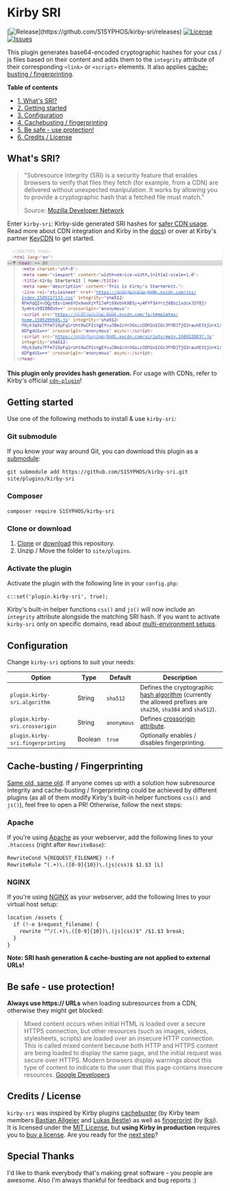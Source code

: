 # Kirby SRI
[![Release](https://img.shields.io/github/release/S1SYPHOS/kirby-sri.svg?color="brightgreen")](https://github.com/S1SYPHOS/kirby-sri/releases) [![License](https://img.shields.io/github/license/S1SYPHOS/kirby-sri.svg)](https://github.com/S1SYPHOS/kirby-sri/blob/master/LICENSE) [![Issues](https://img.shields.io/github/issues/S1SYPHOS/kirby-sri.svg)](https://github.com/S1SYPHOS/kirby-sri/issues)

This plugin generates base64-encoded cryptographic hashes for your css / js files based on their content and adds them to the `integrity` attribute of their corresponding `<link>` or `<script>` elements. It also applies [cache-busting / fingerprinting](#cache-busting--fingerprinting).

**Table of contents**
- [1. What's SRI?](#whats-sri)
- [2. Getting started](#getting-started)
- [3. Configuration](#configuration)
- [4. Cachebusting / fingerprinting](#cache-busting--fingerprinting)
- [5. Be safe - use protection!](#be-safe---use-protection)
- [6. Credits / License](#credits--license)

## What's SRI?
> "Subresource Integrity (SRI) is a security feature that enables browsers to verify that files they fetch (for example, from a CDN) are delivered without unexpected manipulation. It works by allowing you to provide a cryptographic hash that a fetched file must match."
>
> Source: [Mozilla Developer Network](https://developer.mozilla.org/en-US/docs/Web/Security/Subresource_Integrity)

Enter `kirby-sri`: Kirby-side generated SRI hashes for [safer CDN usage](https://hacks.mozilla.org/2015/09/subresource-integrity-in-firefox-43/). Read more about CDN integration and Kirby in the [docs](https://getkirby.com/docs/cookbook/kirby-loves-cdn)) or over at Kirby's partner [KeyCDN](https://www.keycdn.com/support/kirby-cdn-integration/) to get started.

![screenshot of the kirby-sri plugin](screenshot.png)

**This plugin only provides hash generation.** For usage with CDNs, refer to Kirby's official [`cdn-plugin`](https://github.com/getkirby-plugins/cdn-plugin)!

## Getting started
Use one of the following methods to install & use `kirby-sri`:

### Git submodule
If you know your way around Git, you can download this plugin as a [submodule](https://github.com/blog/2104-working-with-submodules):

```text
git submodule add https://github.com/S1SYPHOS/kirby-sri.git site/plugins/kirby-sri
```

### Composer

```text
composer require S1SYPHOS/kirby-sri
```

### Clone or download
1. [Clone](https://github.com/S1SYPHOS/kirby-sri.git) or [download](https://github.com/S1SYPHOS/kirby-sri/archive/master.zip)  this repository.
2. Unzip / Move the folder to `site/plugins`.

### Activate the plugin
Activate the plugin with the following line in your `config.php`:

```text
c::set('plugin.kirby-sri', true);
```

Kirby's built-in helper functions `css()` and `js()` will now include an `integrity` attribute alongside the matching SRI hash. If you want to activate `kirby-sri` only on specific domains, read about [multi-environment setups](https://getkirby.com/docs/developer-guide/configuration/options).

## Configuration
Change `kirby-sri` options to suit your needs:

| Option | Type | Default | Description |
| --- | --- | --- | --- |
| `plugin.kirby-sri.algorithm` | String | `sha512` | Defines the cryptographic [hash algorithm](https://developer.mozilla.org/en-US/docs/Web/Security/Subresource_Integrity) (currently the allowed prefixes are `sha256`, `sha384` and `sha512`). |
| `plugin.kirby-sri.crossorigin` | String | `anonymous` | Defines [crossorigin attribute](https://developer.mozilla.org/en-US/docs/Web/HTML/CORS_settings_attributes). |
| `plugin.kirby-sri.fingerprinting` | Boolean | `true` | Optionally enables / disables fingerprinting. |

## Cache-busting / Fingerprinting
[Same old, same old](https://www.keycdn.com/support/what-is-cache-busting/). If anyone comes up with a solution how subresource integrity and cache-busting / fingerprinting could be achieved by different plugins (as all of them modify Kirby's built-in helper functions `css()` and `js()`), feel free to open a PR! Otherwise, follow the next steps:

### Apache
If you're using [Apache](http://httpd.apache.org/) as your webserver, add the following lines to your `.htaccess` (right after `RewriteBase`):

```text
RewriteCond %{REQUEST_FILENAME} !-f
RewriteRule ^(.+)\.([0-9]{10})\.(js|css)$ $1.$3 [L]
```

### NGINX
If you're using [NGINX](https://nginx.org/en/) as your webserver, add the following lines to your virtual host setup:

```text
location /assets {
  if (!-e $request_filename) {
    rewrite "^/(.+)\.([0-9]{10})\.(js|css)$" /$1.$3 break;
  }
}
```

**Note: SRI hash generation & cache-busting are not applied to external URLs!**

## Be safe - use protection!
**Always use https:// URLs** when loading subresources from a CDN, otherwise they might get blocked:

> Mixed content occurs when initial HTML is loaded over a secure HTTPS connection, but other resources (such as images, videos, stylesheets, scripts) are loaded over an insecure HTTP connection. This is called mixed content because both HTTP and HTTPS content are being loaded to display the same page, and the initial request was secure over HTTPS. Modern browsers display warnings about this type of content to indicate to the user that this page contains insecure resources.
> [Google Developers](https://developers.google.com/web/fundamentals/security/prevent-mixed-content/what-is-mixed-content)

## Credits / License
`kirby-sri` was inspired by Kirby plugins [cachebuster](https://github.com/getkirby-plugins/cachebuster-plugin) (by Kirby team members [Bastian Allgeier](https://github.com/bastianallgeier) and [Lukas Bestle](https://github.com/lukasbestle)) as well as [fingerprint](https://github.com/iksi/kirby-fingerprint) (by [Iksi](https://github.com/iksi)). It is licensed under the [MIT License](LICENSE), but **using Kirby in production** requires you to [buy a license](https://getkirby.com/buy). Are you ready for the [next step](https://getkirby.com/next)?

## Special Thanks
I'd like to thank everybody that's making great software - you people are awesome. Also I'm always thankful for feedback and bug reports :)
